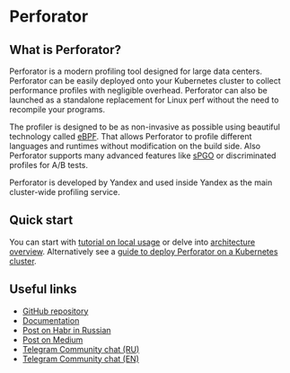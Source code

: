 # Perforator

## What is Perforator?

Perforator is a modern profiling tool designed for large data centers. Perforator can be easily deployed onto your Kubernetes cluster to collect performance profiles with negligible overhead. Perforator can also be launched as a standalone replacement for Linux perf without the need to recompile your programs.

The profiler is designed to be as non-invasive as possible using beautiful technology called [eBPF](https://ebpf.io). That allows Perforator to profile different languages and runtimes without modification on the build side. Also Perforator supports many advanced features like [sPGO](./guides/autofdo.md) or discriminated profiles for A/B tests.

Perforator is developed by Yandex and used inside Yandex as the main cluster-wide profiling service.

## Quick start
You can start with [tutorial on local usage](./tutorials/native-profiling.md) or delve into [architecture overview](./explanation/architecture/overview.md). Alternatively see a [guide to deploy Perforator on a Kubernetes cluster](guides/helm-chart.md).

## Useful links
- [GitHub repository](https://github.com/yandex/perforator)
- [Documentation](https://perforator.tech/docs)
- [Post on Habr in Russian](https://habr.com/ru/companies/yandex/articles/875070/)
- [Post on Medium](https://medium.com/yandex/yandexs-high-performance-profiler-is-now-open-source-95e291df9d18)
- [Telegram Community chat (RU)](https://t.me/perforator_ru)
- [Telegram Community chat (EN)](https://t.me/perforator_en)
